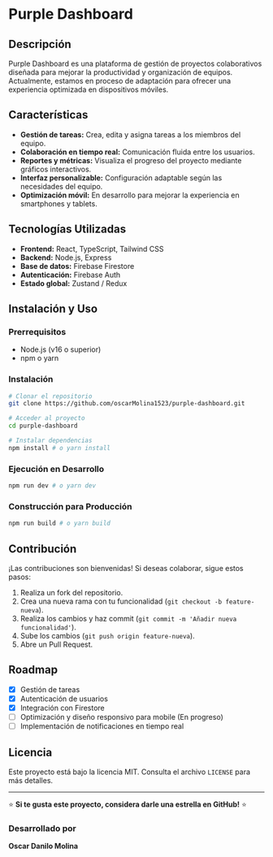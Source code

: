 # Purple Dashboard

## Descripción

Purple Dashboard es una plataforma de gestión de proyectos colaborativos diseñada para mejorar la productividad y organización de equipos. Actualmente, estamos en proceso de adaptación para ofrecer una experiencia optimizada en dispositivos móviles.

## Características

- **Gestión de tareas:** Crea, edita y asigna tareas a los miembros del equipo.
- **Colaboración en tiempo real:** Comunicación fluida entre los usuarios.
- **Reportes y métricas:** Visualiza el progreso del proyecto mediante gráficos interactivos.
- **Interfaz personalizable:** Configuración adaptable según las necesidades del equipo.
- **Optimización móvil:** En desarrollo para mejorar la experiencia en smartphones y tablets.

## Tecnologías Utilizadas

- **Frontend:** React, TypeScript, Tailwind CSS
- **Backend:** Node.js, Express
- **Base de datos:** Firebase Firestore
- **Autenticación:** Firebase Auth
- **Estado global:** Zustand / Redux

## Instalación y Uso

### Prerrequisitos

- Node.js (v16 o superior)
- npm o yarn

### Instalación

```bash
# Clonar el repositorio
git clone https://github.com/oscarMolina1523/purple-dashboard.git

# Acceder al proyecto
cd purple-dashboard

# Instalar dependencias
npm install # o yarn install
```

### Ejecución en Desarrollo

```bash
npm run dev # o yarn dev
```

### Construcción para Producción

```bash
npm run build # o yarn build
```

## Contribución

¡Las contribuciones son bienvenidas! Si deseas colaborar, sigue estos pasos:

1. Realiza un fork del repositorio.
2. Crea una nueva rama con tu funcionalidad (`git checkout -b feature-nueva`).
3. Realiza los cambios y haz commit (`git commit -m 'Añadir nueva funcionalidad'`).
4. Sube los cambios (`git push origin feature-nueva`).
5. Abre un Pull Request.

## Roadmap

- [x] Gestión de tareas
- [x] Autenticación de usuarios
- [x] Integración con Firestore
- [ ] Optimización y diseño responsivo para mobile (En progreso)
- [ ] Implementación de notificaciones en tiempo real

## Licencia

Este proyecto está bajo la licencia MIT. Consulta el archivo `LICENSE` para más detalles.

---

⭐ **Si te gusta este proyecto, considera darle una estrella en GitHub!** ⭐

### Desarrollado por
**Oscar Danilo Molina**


